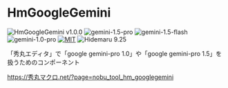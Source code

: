 # HmGoogleGemini

![HmGoogleGemini v1.0.0](https://img.shields.io/badge/HmGoogleGemini-v1.0.0-6479ff.svg)
![gemini-1.5-pro](https://img.shields.io/badge/gemini-1.0_pro-6479ff.svg)
![gemini-1.5-flash](https://img.shields.io/badge/gemini-1.5_flash-6479ff.svg)
![gemini-1.0-pro](https://img.shields.io/badge/gemini-1.0_pro-6479ff.svg)
[![MIT](https://img.shields.io/badge/license-MIT-blue.svg?style=flat)](LICENSE)
![Hidemaru 9.25](https://img.shields.io/badge/Hidemaru-v9.25-6479ff.svg)

「秀丸エディタ」で「google gemini-pro 1.0」や「google gemini-pro 1.5」を扱うためのコンポーネント

https://秀丸マクロ.net/?page=nobu_tool_hm_googlegemini
